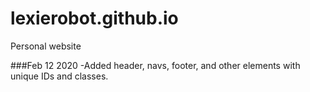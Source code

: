 # lexierobot.github.io
Personal website

###Feb 12 2020
-Added header, navs, footer, and other elements with unique IDs and classes.
